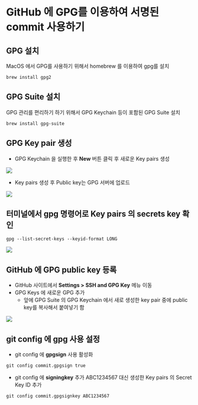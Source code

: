 # GitHub 에 GPG를 이용하여 서명된 commit 사용하기

## GPG 설치
MacOS 에서 GPG를 사용하기 위해서 homebrew 를 이용하여 gpg를 설치

```
brew install gpg2
```

## GPG Suite 설치

GPG 관리를 편리하기 하기 위해서 GPG Keychain 등이 포함된 GPG Suite 설치

```
brew install gpg-suite
```

## GPG Key pair 생성

* GPG Keychain 을 실행한 후 **New** 버튼 클릭 후 새로운 Key pairs 생성

![](https://hbn-blog-assets.s3.ap-northeast-2.amazonaws.com/sungkwang/2021/02/Screen_Shot_2021-02-02_at_1_04_31_AM.png)

* Key pairs 생성 후 Public key는 GPG 서버에 업로드

![](https://hbn-blog-assets.s3.ap-northeast-2.amazonaws.com/sungkwang/2021/02/Screen_Shot_2021-02-02_at_1_05_38_AM.png)

## 터미널에서 gpg 명령어로 Key pairs 의 secrets key 확인

```
gpg --list-secret-keys --keyid-format LONG
```

![](https://hbn-blog-assets.s3.ap-northeast-2.amazonaws.com/sungkwang/2021/02/Screen_Shot_2021-02-02_at_11_12_52_AM.png)

## GitHub 에 GPG public key 등록

* GitHub 사이트에서 **Settings > SSH and GPG Key** 메뉴 이동
* GPG Keys 에 새로운 GPG 추가
    * 앞에 GPG Suite 의 GPG Keychain 에서 새로 생성한 key pair 중에 public key를 복사해서 붙여넣기 함

![](https://hbn-blog-assets.s3.ap-northeast-2.amazonaws.com/sungkwang/2021/02/Screen_Shot_2021-02-02_at_10_58_22_AM.png)    

## git config 에 gpg 사용 설정

* git config 에 **gpgsign** 사용 활성화

```
git config commit.gpgsign true
```

* git config 에 **signingkey** 추가
ABC1234567 대신 생성한 Key pairs 의 Secret Key ID 추가
```
git config commit.gpgsignkey ABC1234567
```
